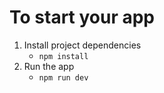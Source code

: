 # To start your app

1. Install project dependencies
   - `npm install`
2. Run the app
   - `npm run dev`
